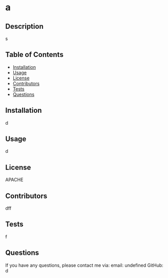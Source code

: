
# a

## Description
s

## Table of Contents

* [Installation](#Installation)
* [Usage](#Usage)
* [License](#License)
* [Contributors](#Contributors)
* [Tests](#Tests)
* [Questions](#Questions)

## Installation

d

## Usage

d

## License

APACHE

## Contributors

dff

## Tests

f

## Questions

If you have any questions, please contact me via: 
email: undefined
GitHub: d
